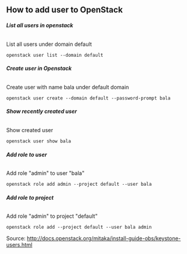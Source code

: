 ## How to add user to OpenStack 


###### **List all users in openstack**
List all users under domain default

```openstack user list --domain default```

###### **Create user in Openstack**
Create user with name bala under default domain

```openstack user create --domain default --password-prompt bala```

###### **Show recently created user**
Show created user

```openstack user show bala```

###### **Add role to user**
Add role "admin" to user "bala"

```openstack role add admin --project default --user bala```

###### **Add role to project**
Add role "admin" to project "default"

```openstack role add --project default --user bala admin```


Source: http://docs.openstack.org/mitaka/install-guide-obs/keystone-users.html
